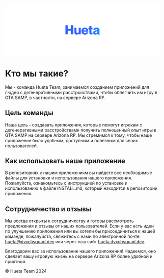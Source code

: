 <p align="center">
  <img src="./assets/banner.svg" alt="samp-utils logo">
</p>

# Кто мы такие?

Мы - команда Hueta Team, занимаемся созданием приложений для людей с дегенеративными расстройствами, чтобы облегчить им игру в GTA SAMP, в частности, на сервере Arizona RP.

## Цель команды

Наша цель - создавать приложения, которые помогут игрокам с дегенеративными расстройствами получить полноценный опыт игры в GTA SAMP на сервере Arizona RP. Мы стремимся к тому, чтобы наше приложение было удобным, доступным и полезным для своих пользователей.

## Как использовать наше приложение

В репозиториях к нашим приложениям вы найдете все необходимые файлы для установки и использования нашего приложения. Пожалуйста, ознакомьтесь с инструкцией по установке и использованию в файле INSTALL.md, который находится в репозитории приложения.

## Сотрудничество и отзывы

Мы всегда открыты к сотрудничеству и готовы рассмотреть предложения и отзывы от наших пользователей. Если у вас есть идеи по улучшению приложения или вы хотели бы присоединиться к нашей команде, пожалуйста, свяжитесь с нами по электронной почте [hueta@dvxchsquad.dev](mailto:hueta@dvxchsquad.dev) или через наш сайт [hueta.dvxchsquad.dev](https://hueta.dvxchsquad.dev).

Благодарим вас за использование нашего приложения! Надеемся, оно сделает вашу игровую жизнь на сервере Arizona RP более удобной и приятной. 

© Hueta Team 2024